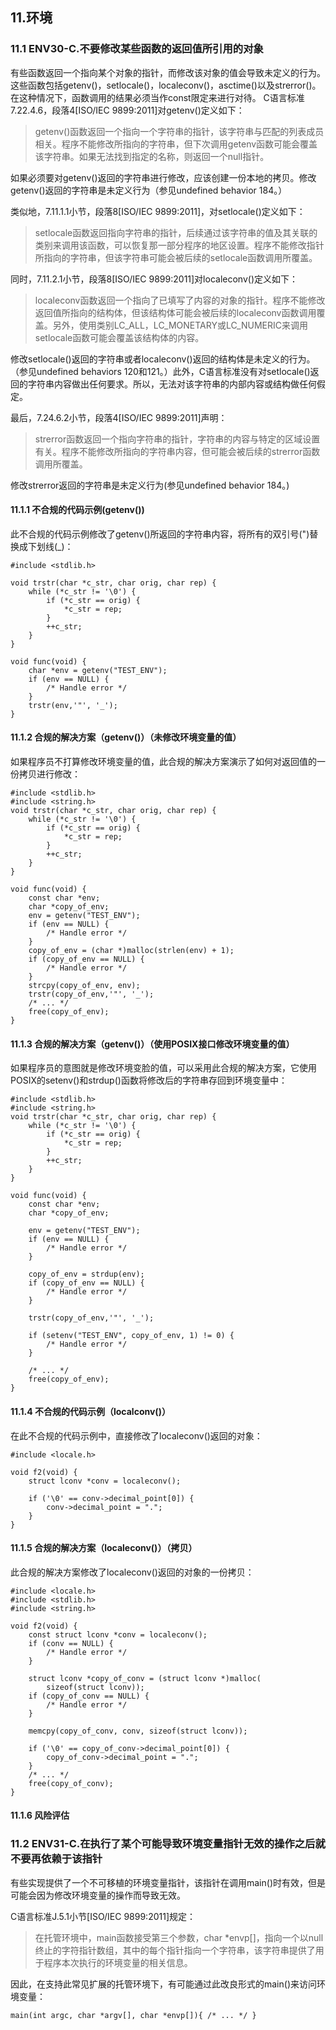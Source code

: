 
## 11.环境

### 11.1 ENV30-C.不要修改某些函数的返回值所引用的对象
有些函数返回一个指向某个对象的指针，而修改该对象的值会导致未定义的行为。这些函数包括getenv()，setlocale()，localeconv()，asctime()以及strerror()。在这种情况下，函数调用的结果必须当作const限定来进行对待。
C语言标准 7.22.4.6，段落4[ISO/IEC 9899:2011]对getenv()定义如下：
>getenv()函数返回一个指向一个字符串的指针，该字符串与匹配的列表成员相关。程序不能修改所指向的字符串，但下次调用getenv函数可能会覆盖该字符串。如果无法找到指定的名称，则返回一个null指针。

如果必须要对getenv()返回的字符串进行修改，应该创建一份本地的拷贝。修改getenv()返回的字符串是未定义行为（参见undefined behavior 184。）

类似地，7.11.1.1小节，段落8[ISO/IEC 9899:2011]，对setlocale()定义如下：
>setlocale函数返回指向字符串的指针，后续通过该字符串的值及其关联的类别来调用该函数，可以恢复那一部分程序的地区设置。程序不能修改指针所指向的字符串，但该字符串可能会被后续的setlocale函数调用所覆盖。

同时，7.11.2.1小节，段落8[ISO/IEC 9899:2011]对localeconv()定义如下：
>localeconv函数返回一个指向了已填写了内容的对象的指针。程序不能修改返回值所指向的结构体，但该结构体可能会被后续的localeconv函数调用覆盖。另外，使用类别LC_ALL，LC_MONETARY或LC_NUMERIC来调用setlocale函数可能会覆盖该结构体的内容。

修改setlocale()返回的字符串或者localeconv()返回的结构体是未定义的行为。（参见undefined behaviors 120和121。）此外，C语言标准没有对setlocale()返回的字符串内容做出任何要求。所以，无法对该字符串的内部内容或结构做任何假定。

最后，7.24.6.2小节，段落4[ISO/IEC 9899:2011]声明：
>strerror函数返回一个指向字符串的指针，字符串的内容与特定的区域设置有关。程序不能修改所指向的字符串内容，但可能会被后续的strerror函数调用所覆盖。

修改strerror返回的字符串是未定义行为(参见undefined behavior 184。)

#### 11.1.1 不合规的代码示例(getenv())
此不合规的代码示例修改了getenv()所返回的字符串内容，将所有的双引号(")替换成下划线(_)：

```
#include <stdlib.h>

void trstr(char *c_str, char orig, char rep) {
    while (*c_str != '\0') {
        if (*c_str == orig) {
            *c_str = rep;
        }
        ++c_str;
    }
}
                  
void func(void) {
    char *env = getenv("TEST_ENV");
    if (env == NULL) {
        /* Handle error */
    }
    trstr(env,'"', '_');
}
```

#### 11.1.2 合规的解决方案（getenv()）（未修改环境变量的值）
如果程序员不打算修改环境变量的值，此合规的解决方案演示了如何对返回值的一份拷贝进行修改：
```
#include <stdlib.h>
#include <string.h>
void trstr(char *c_str, char orig, char rep) {
    while (*c_str != '\0') {
        if (*c_str == orig) {
            *c_str = rep;
        }
        ++c_str;
    }
}

void func(void) {
    const char *env;
    char *copy_of_env;
    env = getenv("TEST_ENV");
    if (env == NULL) {
        /* Handle error */
    }
    copy_of_env = (char *)malloc(strlen(env) + 1);
    if (copy_of_env == NULL) {
        /* Handle error */
    }
    strcpy(copy_of_env, env);
    trstr(copy_of_env,'"', '_');
    /* ... */
    free(copy_of_env);
}
```

#### 11.1.3 合规的解决方案（getenv()）（使用POSIX接口修改环境变量的值）
如果程序员的意图就是修改环境变脸的值，可以采用此合规的解决方案，它使用POSIX的setenv()和strdup()函数将修改后的字符串存回到环境变量中：
```
#include <stdlib.h>
#include <string.h>
void trstr(char *c_str, char orig, char rep) {
    while (*c_str != '\0') {
        if (*c_str == orig) {
            *c_str = rep;
        }
        ++c_str;
    }
}

void func(void) {
    const char *env;
    char *copy_of_env;

    env = getenv("TEST_ENV");
    if (env == NULL) {
        /* Handle error */
    }

    copy_of_env = strdup(env);
    if (copy_of_env == NULL) {
        /* Handle error */
    }

    trstr(copy_of_env,'"', '_');

    if (setenv("TEST_ENV", copy_of_env, 1) != 0) {
        /* Handle error */
    }

    /* ... */
    free(copy_of_env);
}
```

#### 11.1.4 不合规的代码示例（localconv()）
在此不合规的代码示例中，直接修改了localeconv()返回的对象：
```
#include <locale.h>

void f2(void) {
    struct lconv *conv = localeconv();

    if ('\0' == conv->decimal_point[0]) {
        conv->decimal_point = ".";
    }
}
```

#### 11.1.5 合规的解决方案（localeconv()）（拷贝）
此合规的解决方案修改了localeconv()返回的对象的一份拷贝：
```
#include <locale.h>
#include <stdlib.h>
#include <string.h>

void f2(void) {
    const struct lconv *conv = localeconv();
    if (conv == NULL) {
        /* Handle error */
    }

    struct lconv *copy_of_conv = (struct lconv *)malloc(
        sizeof(struct lconv));
    if (copy_of_conv == NULL) {
        /* Handle error */
    }

    memcpy(copy_of_conv, conv, sizeof(struct lconv));

    if ('\0' == copy_of_conv->decimal_point[0]) {
        copy_of_conv->decimal_point = ".";
    }
    /* ... */
    free(copy_of_conv);
}
```

#### 11.1.6 风险评估



### 11.2 ENV31-C.在执行了某个可能导致环境变量指针无效的操作之后就不要再依赖于该指针
有些实现提供了一个不可移植的环境变量指针，该指针在调用main()时有效，但是可能会因为修改环境变量的操作而导致无效。

C语言标准J.5.1小节[ISO/IEC 9899:2011]规定：
>在托管环境中，main函数接受第三个参数，char *envp[]，指向一个以null终止的字符指针数组，其中的每个指针指向一个字符串，该字符串提供了用于程序本次执行的环境变量的相关信息。

因此，在支持此常见扩展的托管环境下，有可能通过此改良形式的main()来访问环境变量：
```
main(int argc, char *argv[], char *envp[]){ /* ... */ }
```
